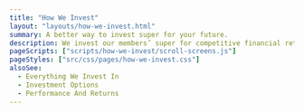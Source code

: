 ```yaml
---
title: "How We Invest"
layout: "layouts/how-we-invest.html"
summary: A better way to invest super for your future.
description: We invest our members’ super for competitive financial returns whilst helping to create the sort of world they want to retire in. We consider how each investment we make can contribute to a prosperous future free from climate change and inequality.
pageScripts: ["scripts/how-we-invest/scroll-screens.js"]
pageStyles: ["src/css/pages/how-we-invest.css"]
alsoSee:
  - Everything We Invest In
  - Investment Options
  - Performance And Returns
---
```

